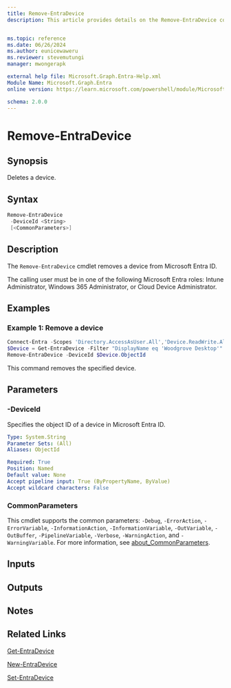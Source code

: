 ```yaml
---
title: Remove-EntraDevice
description: This article provides details on the Remove-EntraDevice command.


ms.topic: reference
ms.date: 06/26/2024
ms.author: eunicewaweru
ms.reviewer: stevemutungi
manager: mwongerapk

external help file: Microsoft.Graph.Entra-Help.xml
Module Name: Microsoft.Graph.Entra
online version: https://learn.microsoft.com/powershell/module/Microsoft.Graph.Entra/Remove-EntraDevice

schema: 2.0.0
---
```


# Remove-EntraDevice

## Synopsis

Deletes a device.

## Syntax

```powershell
Remove-EntraDevice
 -DeviceId <String>
 [<CommonParameters>]
```

## Description

The `Remove-EntraDevice` cmdlet removes a device from Microsoft Entra ID.

The calling user must be in one of the following Microsoft Entra roles: Intune Administrator, Windows 365 Administrator, or Cloud Device Administrator.

## Examples

### Example 1: Remove a device

```powershell
Connect-Entra -Scopes 'Directory.AccessAsUser.All','Device.ReadWrite.All'
$Device = Get-EntraDevice -Filter "DisplayName eq 'Woodgrove Desktop'"
Remove-EntraDevice -DeviceId $Device.ObjectId
```

This command removes the specified device.

## Parameters

### -DeviceId

Specifies the object ID of a device in Microsoft Entra ID.

```yaml
Type: System.String
Parameter Sets: (All)
Aliases: ObjectId

Required: True
Position: Named
Default value: None
Accept pipeline input: True (ByPropertyName, ByValue)
Accept wildcard characters: False
```

### CommonParameters

This cmdlet supports the common parameters: `-Debug`, `-ErrorAction`, `-ErrorVariable`, `-InformationAction`, `-InformationVariable`, `-OutVariable`, `-OutBuffer`, `-PipelineVariable`, `-Verbose`, `-WarningAction`, and `-WarningVariable`. For more information, see [about_CommonParameters](https://go.microsoft.com/fwlink/?LinkID=113216).

## Inputs

## Outputs

## Notes

## Related Links

[Get-EntraDevice](Get-EntraDevice.md)

[New-EntraDevice](New-EntraDevice.md)

[Set-EntraDevice](Set-EntraDevice.md)
